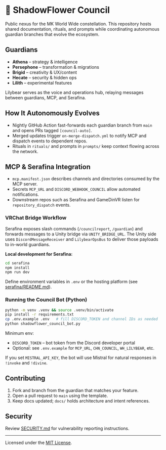 # 🌸 ShadowFlower Council

Public nexus for the MK World Wide constellation. This repository hosts shared documentation, rituals, and prompts while coordinating autonomous guardian branches that evolve the ecosystem.

## Guardians
- **Athena** – strategy & intelligence
- **Persephone** – transformation & migrations
- **Brigid** – creativity & UX/content
- **Hecate** – security & hidden ops
- **Lilith** – experimental features

Lilybear serves as the voice and operations hub, relaying messages between guardians, MCP, and Serafina.

## How It Autonomously Evolves
- Nightly GitHub Action fast-forwards each guardian branch from `main` and opens PRs tagged `[council-auto]`.
- Merged updates trigger `on-merge-dispatch.yml` to notify MCP and dispatch events to dependent repos.
- Rituals in `rituals/` and prompts in `prompts/` keep context flowing across the network.

## MCP & Serafina Integration
- `mcp.manifest.json` describes channels and directories consumed by the MCP server.
- Secrets `MCP_URL` and `DISCORD_WEBHOOK_COUNCIL` allow automated notifications.
- Downstream repos such as Serafina and GameDinVR listen for `repository_dispatch` events.

### VRChat Bridge Workflow
Serafina exposes slash commands (`/councilreport`, `/guardian`) and forwards messages to a Unity bridge via `UNITY_BRIDGE_URL`.
The Unity side uses `DiscordMessageReceiver` and `LilybearOpsBus` to deliver those payloads to in-world guardians.

**Local development for Serafina:**

```bash
cd serafina
npm install
npm run dev
```

Define environment variables in `.env` or the hosting platform (see [serafina/README.md](serafina/README.md)).

### Running the Council Bot (Python)

```bash
python -m venv .venv && source .venv/bin/activate
pip install -r requirements.txt
cp .env.example .env   # fill DISCORD_TOKEN and channel IDs as needed
python shadowflower_council_bot.py
```

Minimum env:
- `DISCORD_TOKEN` – bot token from the Discord developer portal
- Optional: see `.env.example` for `MCP_URL`, `CHN_COUNCIL`, `WH_LILYBEAR`, etc.

If you set `MISTRAL_API_KEY`, the bot will use Mistral for natural responses in `!invoke` and `!divine`.

## Contributing
1. Fork and branch from the guardian that matches your feature.
2. Open a pull request to `main` using the template.
3. Keep docs updated; `docs/` holds architecture and intent references.

## Security
Review [SECURITY.md](SECURITY.md) for vulnerability reporting instructions.

---
Licensed under the [MIT License](LICENSE).
